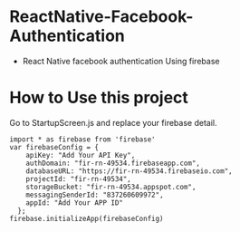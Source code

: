 # ReactNative-Facebook-Authentication
- React Native facebook authentication Using firebase 

# How to Use this project

Go to StartupScreen.js and replace your firebase detail.

```
import * as firebase from 'firebase'
var firebaseConfig = {
    apiKey: "Add Your API Key",
    authDomain: "fir-rn-49534.firebaseapp.com",
    databaseURL: "https://fir-rn-49534.firebaseio.com",
    projectId: "fir-rn-49534",
    storageBucket: "fir-rn-49534.appspot.com",
    messagingSenderId: "837260609972",
    appId: "Add Your APP ID"
  };
firebase.initializeApp(firebaseConfig)
```

